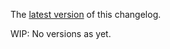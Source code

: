 The [latest version](https://github.com/blockscope/haskell-flight-track/blob/master/changelog.md) of this changelog.

WIP: No versions as yet.
